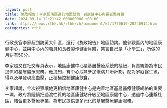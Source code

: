 ```yaml
---
layout: post
title: 施政報告｜李家超落區進行地區諮詢　到康健中心與長者整月餅　
date: 2024-09-14 12:21:42.000000000 +08:00
link: https://news.rthk.hk/rthk/ch/component/k2/1770619-20240914.htm
categories: rthk
---
```


行政長官李家超到訪黃大仙區，進行《施政報告》地區諮詢。他參觀區內的地區康健中心，並與中心內的職員和長者製作健康月餅，笑言自己是「小學生」，所做的月餅有50分。

李家超又在社交專頁表示，地區康健中心是基層醫療系統的樞紐，負責統籌為市民提供的基層醫療服務。他提到，有中心成員參加慢病共治計劃，配對家庭醫生後，得以及早發現高血壓，正積極控制健康飲食。

李家超說，今次視察讓他更相信地區康健中心是完善地區基層醫療健康網絡的重要一環，政府將陸續把過渡性質的地區康健站升級至地區康健中心，透過中心連繫社區，結合更多醫療專業，為市民提供更多元化的基層醫療健康服務。
